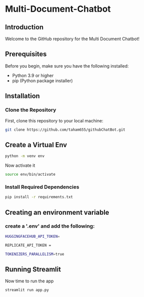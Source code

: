 # Multi-Document-Chatbot

## Introduction

Welcome to the GitHub repository for the Multi Document Chatbot!

## Prerequisites

Before you begin, make sure you have the following installed:
- Python 3.9 or higher
- pip (Python package installer)

## Installation

### Clone the Repository

First, clone this repository to your local machine:

```bash
git clone https://github.com/taham655/githubChatBot.git
```
## Create a Virtual Env

```bash
python -m venv env
```
Now activate it

```bash
source env/bin/activate
```
### Install Required Dependencies

```bash
pip install -r requirements.txt
```

## Creating an environment variable
### create a '.env' and add the following:
```bash
HUGGINGFACEHUB_API_TOKEN=

REPLICATE_API_TOKEN =

TOKENIZERS_PARALLELISM=true
```

## Running Streamlit 
Now time to run the app
```bash
streamlit run app.py
```



